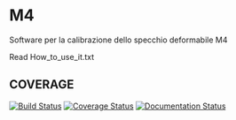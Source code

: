# M4

Software per la calibrazione dello specchio deformabile M4

Read How_to_use_it.txt

## COVERAGE
[![Build Status](https://travis-ci.org/codecov/sourcegraph-codecov.svg?branch=master)](https://codecov.io/gh/ChiaraSelmi/M4/)
[![Coverage Status](https://codecov.io/gh/codecov/sourcegraph-codecov/branch/master/graph/badge.svg?branch=master&kill_cache=1)](https://codecov.io/gh/ChiaraSelmi/M4/?branch=master)
[![Documentation Status](https://readthedocs.org/projects/m4/badge/?version=latest)](https://m4.readthedocs.io/en/latest/?badge=latest)

